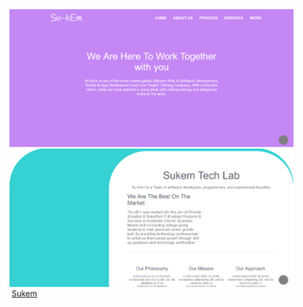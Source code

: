 <img src="images/screenshot.png">
<img src="images/screenshot-sukem.netlify.com-2019.01.24-11-02-12.png">
<img href="images/screenshot-sukem.netlify.com-2019.01.24-11-03-36.png">
<a href="https://sukem.netlify.com/">Sukem</a>
